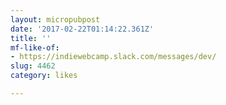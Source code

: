 ```yaml
---
layout: micropubpost
date: '2017-02-22T01:14:22.361Z'
title: ''
mf-like-of:
- https://indiewebcamp.slack.com/messages/dev/
slug: 4462
category: likes

---
```

